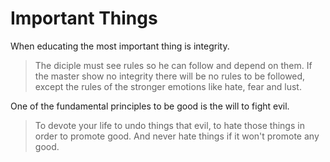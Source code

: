 
# Important Things

When educating the most important thing is integrity.

> The diciple must see rules so he can follow and depend on them.
If the master show no integrity there will be no rules to be followed,
except the rules of the stronger emotions like hate, fear and lust.

One of the fundamental principles to be good is the will to fight evil.

> To devote your life to undo things that evil, to hate those things
in order to promote good. And never hate things if it won't promote any good.
